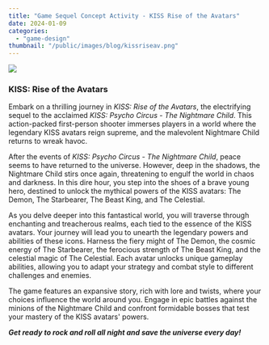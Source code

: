 ```yaml
---
title: "Game Sequel Concept Activity - KISS Rise of the Avatars"
date: 2024-01-09
categories: 
  - "game-design"
thumbnail: "/public/images/blog/kissriseav.png"
---
```


![](images/riseoftheavatars.png)

### KISS: Rise of the Avatars

Embark on a thrilling journey in _KISS: Rise of the Avatars_, the electrifying sequel to the acclaimed _KISS: Psycho Circus - The Nightmare Child_. This action-packed first-person shooter immerses players in a world where the legendary KISS avatars reign supreme, and the malevolent Nightmare Child returns to wreak havoc.

After the events of _KISS: Psycho Circus - The Nightmare Child_, peace seems to have returned to the universe. However, deep in the shadows, the Nightmare Child stirs once again, threatening to engulf the world in chaos and darkness. In this dire hour, you step into the shoes of a brave young hero, destined to unlock the mythical powers of the KISS avatars: The Demon, The Starbearer, The Beast King, and The Celestial.

As you delve deeper into this fantastical world, you will traverse through enchanting and treacherous realms, each tied to the essence of the KISS avatars. Your journey will lead you to unearth the legendary powers and abilities of these icons. Harness the fiery might of The Demon, the cosmic energy of The Starbearer, the ferocious strength of The Beast King, and the celestial magic of The Celestial. Each avatar unlocks unique gameplay abilities, allowing you to adapt your strategy and combat style to different challenges and enemies.

The game features an expansive story, rich with lore and twists, where your choices influence the world around you. Engage in epic battles against the minions of the Nightmare Child and confront formidable bosses that test your mastery of the KISS avatars' powers.

_**Get ready to rock and roll all night and save the universe every day!**_
